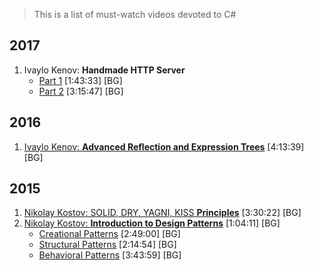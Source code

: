 > This is a list of must-watch videos devoted to C#

## 2017
1. Ivaylo Kenov: **Handmade HTTP Server**
	* [Part 1](https://www.youtube.com/watch?v=0dyObeLDCFE) [1:43:33] [BG]
	* [Part 2](https://www.youtube.com/watch?v=rh260jma1nU) [3:15:47] [BG]
  
## 2016
1. [Ivaylo Kenov: **Advanced Reflection and Expression Trees**](https://www.youtube.com/watch?v=Fl3tORcgRfE) [4:13:39] [BG]

## 2015
1. [Nikolay Kostov: SOLID, DRY, YAGNI, KISS **Principles**](https://www.youtube.com/watch?v=IOL_II1EDjM) [3:30:22] [BG]
1. [Nikolay Kostov: **Introduction to Design Patterns**](https://www.youtube.com/watch?v=wWXcCWSzlLw) [1:04:11] [BG]
	* [Creational Patterns](https://www.youtube.com/watch?v=RWhyptmXW9M) [2:49:00] [BG]
	* [Structural Patterns](https://www.youtube.com/watch?v=Nh-p5W1mSbg) [2:14:54] [BG]
	* [Behavioral Patterns](https://www.youtube.com/watch?v=FqghM0Hpfzk) [3:43:59] [BG]
